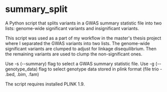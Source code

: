# summary_split
A Python script that splits variants in a GWAS summary statistic file into two lists: genome-wide significant variants and insignificant variants.

This script was used as a part of my workflow in the master's thesis project where I separated the GWAS variants into two lists.
The genome-wide significant variants are clumped to adjust for linkage disequilibrium. Then the remaining variants are used to clump the non-significant ones. 

Use -s (--summary) flag to select a GWAS summary statistic file.
Use -g (--genotype_data) flag to select genotype data stored in plink format (file trio - .bed, .bim, .fam)

The script requires installed PLINK 1.9.
